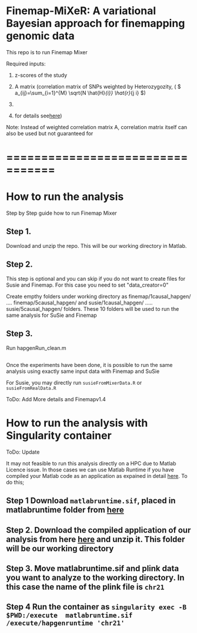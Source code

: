 # Finemap-MiXeR: A variational Bayesian approach for finemapping genomic data



This repo is to run Finemap Mixer 

Required inputs:

1) z-scores of the study 

2) A matrix (correlation matrix of SNPs weighted by Heterozygozity, ( \$ a_{ij}=\sum_{i=1}^{M} \sqrt{N \hat{H}_{i}} \hat{r}_{j i} $)
3)
4)   for details see[here](https://www.biorxiv.org/content/10.1101/2022.11.30.518509v2.full.pdf))

Note: Instead of weighted correlation matrix A, correlation matrix itself can also be used but not guaranteed for 

# =================================
# How to run the analysis

Step by Step guide how to run Finemap Mixer


## Step 1. 

Download and unzip the repo. This will be our working directory in Matlab.

## Step 2. 
This step is optional and you can skip if you do not want to create files for Susie and Finemap. For this case you need to set "data_creator=0"

Create empthy folders under working directory as finemap/1causal_hapgen/ .... finemap/5causal_hapgen/  and             susie/1causal_hapgen/ ..... susie/5causal_hapgen/ folders. These 10 folders will be used to run the same analysis for SuSie and Finemap

## Step 3.

Run hapgenRun_clean.m

##
Once the experiments have been done, it is possible to run the same analysis using exactly same input data with Finemap and SuSie

For Susie, you may directly run ``susieFromMixerData.R`` or ``susieFromRealData.R``

ToDo: Add More details and Finemapv1.4

# How to run the analysis with Singularity container

ToDo: Update

It may not feasible to run this analysis directly on a HPC due to Matlab Licence issue. In those cases we can use Matlab Runtime if you have compiled your Matlab code as an application as expained in detail [here](https://github.com/comorment/matlabruntime). To do this;

## Step 1 Download ``matlabruntime.sif``,  placed in matlabruntime folder from [here](https://drive.google.com/drive/folders/1mfxZJ-7A-4lDlCkarUCxEf2hBIxQGO69?usp=sharing)

## Step 2. Download the compiled application of our analysis from here [here](https://drive.google.com/file/d/1CCLCR2FJX-feHxo9uHHz-6YDpecVGSCJ/view?usp=sharing) and unzip it. This folder will be our working directory

## Step 3. Move matlabruntime.sif and plink data you want to analyze to the working directory. In this case the name of the plink file is ``chr21``

## Step 4 Run the container as  `singularity exec -B $PWD:/execute  matlabruntime.sif /execute/hapgenruntime 'chr21' `
